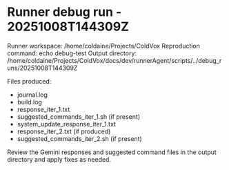 # Runner debug run - 20251008T144309Z

Runner workspace: /home/coldaine/Projects/ColdVox
Reproduction command: echo debug-test
Output directory: /home/coldaine/Projects/ColdVox/docs/dev/runnerAgent/scripts/../debug_runs/20251008T144309Z

Files produced:
 - journal.log
 - build.log
 - response_iter_1.txt
 - suggested_commands_iter_1.sh (if present)
 - system_update_response_iter_1.txt
 - response_iter_2.txt (if produced)
 - suggested_commands_iter_2.sh (if present)

Review the Gemini responses and suggested command files in the output directory and apply fixes as needed.

